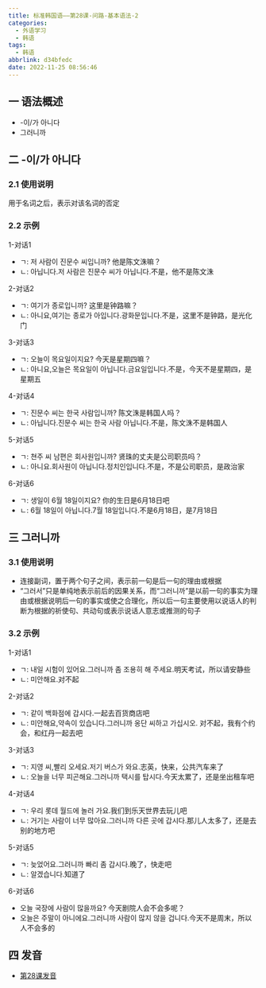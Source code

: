```yaml
---
title: 标准韩国语——第28课-问路-基本语法-2
categories:
  - 外语学习
  - 韩语
tags:
  - 韩语
abbrlink: d34bfedc
date: 2022-11-25 08:56:46
---
```

## 一 语法概述

* -이/가 아니다
* 그러니까

<!--more-->

## 二 -이/가 아니다

### 2.1 使用说明

用于名词之后，表示对该名词的否定

### 2.2 示例

1-对话1

* ㄱ: 저 사람이 진문수 씨입니까? 他是陈文洙嘛？
* ㄴ: 아닙니다.저 사람은 진문수 씨가 아닙니다.不是，他不是陈文洙

2-对话2

* ㄱ: 여기가 종로입니까? 这里是钟路嘛？
* ㄴ: 아니요,여기는 종로가 아입니다.광화문입니다.不是，这里不是钟路，是光化门

3-对话3

* ㄱ: 오늘이 목요일이지요? 今天是星期四嘛？
* ㄴ: 아니요,오늘은 목요일이 아닙니다.금요일입니다.不是，今天不是星期四，是星期五

4-对话4

* ㄱ: 진문수 씨는 한국 사람입니까? 陈文洙是韩国人吗？
* ㄴ: 아닙니다.진문수 씨는 한국 사람 아닙니다.不是，陈文洙不是韩国人

5-对话5

* ㄱ: 쳔주 씨 남편은 회사원입니까? 贤珠的丈夫是公司职员吗？
* ㄴ: 아니요.회사원이 아닙니다.정치인입니다.不是，不是公司职员，是政治家

6-对话6

* ㄱ: 생일이 6월 18일이지요? 你的生日是6月18日吧
* ㄴ: 6월 18일이 아닙니다.7월 18일입니다.不是6月18日，是7月18日

## 三 그러니까

### 3.1 使用说明

* 连接副词，置于两个句子之间，表示前一句是后一句的理由或根据
* “그러서”只是单纯地表示前后的因果关系，而“그러니까”是以前一句的事实为理由或根据说明后一句的事实或使之合理化，所以后一句主要使用以说话人的判断为根据的祈使句、共动句或表示说话人意志或推测的句子

### 3.2 示例

1-对话1

* ㄱ: 내일 시험이 있어요.그러니까 좀 조용히 해 주세요.明天考试，所以请安静些
* ㄴ: 미안해요.对不起

2-对话2

* ㄱ: 같이 백화점에 갑시다.一起去百货商店吧
* ㄴ: 미안해요,약속이 있습니다.그러니까 옹단 씨하고 가십시오. 对不起，我有个约会，和红丹一起去吧

3-对话3

* ㄱ: 지영 씨,빨리 오세요.저기 버스가 와요.志英，快来，公共汽车来了
* ㄴ: 오늘을 너무 피곤해요.그러니까 택시를 탑시다.今天太累了，还是坐出租车吧

4-对话4

* ㄱ: 우리 롯데 월드에 놀러 가요.我们到乐天世界去玩儿吧
* ㄴ: 거기는 사람이 너무 많아요.그러니까 다른 곳에 갑시다.那儿人太多了，还是去别的地方吧

5-对话5

* ㄱ: 늦었어요.그러니까 빠리 좀 갑시다.晚了，快走吧
* ㄴ: 알겠습니다.知道了

6-对话6

* 오늘 국장에 사람이 많을까요? 今天剧院人会不会多呢？
* 오늘은 주말이 아니에요.그러니까 사람이 많지 않을 겁니다.今天不是周末，所以人不会多的

## 四 发音
* [第28课发音][1]

[1]:https://biz.cli.im/Pcview?name=https%3A%2F%2Fbiz.cli.im%2Ftest%2FFY485353%3Fcoding%3DI56dqt%26qrurl%3Dhttp%253A%252F%252Fqr31.cn%252FI56dqt%26gtype%3D2&time=1  



